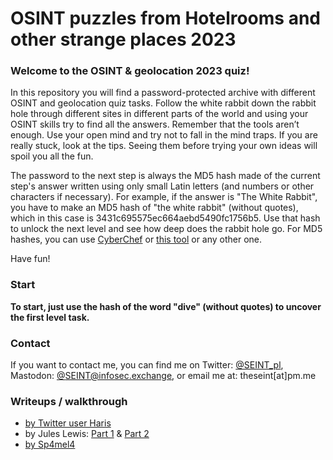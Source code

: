 # OSINT puzzles from Hotelrooms and other strange places 2023

### Welcome to the OSINT & geolocation 2023 quiz!

In this repository you will find a password-protected archive with different OSINT and geolocation quiz tasks.
Follow the white rabbit down the rabbit hole through different sites in different parts of the world and using your OSINT skills try to find all the answers. Remember that the tools aren’t enough. Use your open mind and try not to fall in the mind traps. If you are really stuck, look at the tips. Seeing them before trying your own ideas will spoil you all the fun.

The password to the next step is always the MD5 hash made of the current step's answer written using only small Latin letters (and numbers or other characters if necessary).
For example, if the answer is "The White Rabbit", you have to make an MD5 hash of "the white rabbit" (without quotes), which in this case is 3431c695575ec664aebd5490fc1756b5. Use that hash to unlock the next level and see how deep does the rabbit hole go.
For MD5 hashes, you can use [CyberChef](https://gchq.github.io/CyberChef/#recipe=MD5()) or [this tool](https://emn178.github.io/online-tools/md5.html) or any other one.

Have fun!

### Start

**To start, just use the hash of the word "dive" (without quotes) to uncover the first level task.**

### Contact

If you want to contact me, you can find me on Twitter: [@SEINT_pl](https://twitter.com/seint_pl), Mastodon: [@SEINT@infosec.exchange](https://infosec.exchange/@SEINT), or email me at: theseint[at]pm.me

### Writeups / walkthrough

* [by Twitter user Haris](https://www.harisqazi.com/write-ups/seint_pl-osint-quiz/2023)
* by Jules Lewis: [Part 1](https://jules-lewis.blogspot.com/2024/01/back-on-seints-trail-2023-osint.html) & [Part 2](https://jules-lewis.blogspot.com/2024/07/finally-back-on-seints-trail-2023-osint.html)
* [by Sp4mel4](https://medium.com/@sp4mel4/writeup-of-seints-2023-osint-quiz-c7e3d3dcdeeb)


